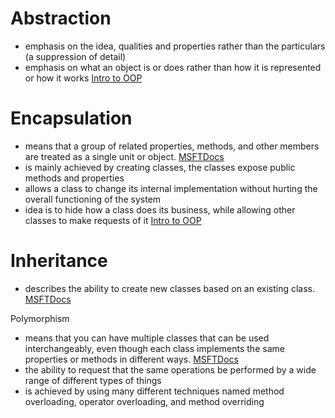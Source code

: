 # Abstraction

* emphasis on the idea, qualities and properties rather than the particulars (a suppression of detail)
* emphasis on what an object is or does rather than how it is represented or how it works [Intro to OOP](https://www.codeproject.com/Articles/22769/Introduction-to-Object-Oriented-Programming-Concep)

# Encapsulation

* means that a group of related properties, methods, and other members are treated as a single unit or object. [MSFTDocs](https://docs.microsoft.com/en-us/dotnet/csharp/programming-guide/concepts/object-oriented-programming)
* is mainly achieved by creating classes, the classes expose public methods and properties 
* allows a class to change its internal implementation without hurting the overall functioning of the system
* idea is to hide how a class does its business, while allowing other classes to make requests of it [Intro to OOP](https://www.codeproject.com/Articles/22769/Introduction-to-Object-Oriented-Programming-Concep)

# Inheritance 

* describes the ability to create new classes based on an existing class. [MSFTDocs](https://docs.microsoft.com/en-us/dotnet/csharp/programming-guide/concepts/object-oriented-programming)

Polymorphism 

* means that you can have multiple classes that can be used interchangeably, even though each class implements the same properties or methods in different ways. [MSFTDocs](https://docs.microsoft.com/en-us/dotnet/csharp/programming-guide/concepts/object-oriented-programming)
* the ability to request that the same operations be performed by a wide range of different types of things
* is achieved by using many different techniques named method overloading, operator overloading, and method overriding
